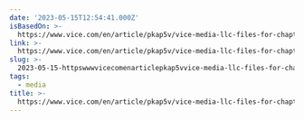 ```yaml
---
date: '2023-05-15T12:54:41.000Z'
isBasedOn: >-
  https://www.vice.com/en/article/pkap5v/vice-media-llc-files-for-chapter-11-bankruptcy
link: >-
  https://www.vice.com/en/article/pkap5v/vice-media-llc-files-for-chapter-11-bankruptcy
slug: >-
  2023-05-15-httpswwwvicecomenarticlepkap5vvice-media-llc-files-for-chapter-11-bankruptcy
tags:
  - media
title: >-
  https://www.vice.com/en/article/pkap5v/vice-media-llc-files-for-chapter-11-bankruptcy
---
```


